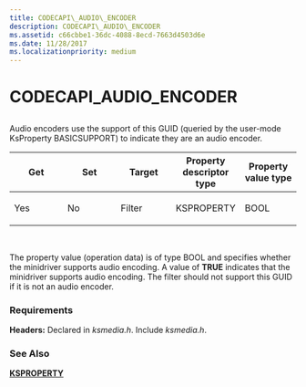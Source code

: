 ```yaml
---
title: CODECAPI\_AUDIO\_ENCODER
description: CODECAPI\_AUDIO\_ENCODER
ms.assetid: c66cbbe1-36dc-4088-8ecd-7663d4503d6e
ms.date: 11/28/2017
ms.localizationpriority: medium
---
```


# CODECAPI\_AUDIO\_ENCODER


## <span id="ddk_codecapi_audio_encoder_ks"></span><span id="DDK_CODECAPI_AUDIO_ENCODER_KS"></span>


Audio encoders use the support of this GUID (queried by the user-mode KsProperty BASICSUPPORT) to indicate they are an audio encoder.

<table>
<colgroup>
<col width="20%" />
<col width="20%" />
<col width="20%" />
<col width="20%" />
<col width="20%" />
</colgroup>
<thead>
<tr class="header">
<th>Get</th>
<th>Set</th>
<th>Target</th>
<th>Property descriptor type</th>
<th>Property value type</th>
</tr>
</thead>
<tbody>
<tr class="odd">
<td><p>Yes</p></td>
<td><p>No</p></td>
<td><p>Filter</p></td>
<td><p>KSPROPERTY</p></td>
<td><p>BOOL</p></td>
</tr>
</tbody>
</table>

 

The property value (operation data) is of type BOOL and specifies whether the minidriver supports audio encoding. A value of **TRUE** indicates that the minidriver supports audio encoding. The filter should not support this GUID if it is not an audio encoder.

### Requirements

**Headers:** Declared in *ksmedia.h*. Include *ksmedia.h*.

### See Also

[**KSPROPERTY**](https://docs.microsoft.com/windows-hardware/drivers/ddi/content/ks/ns-ks-ksidentifier)

 

 





